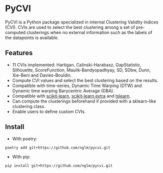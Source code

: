 # PyCVI

PyCVI is a Python package specialized in internal Clustering Validity Indices (CVI). CVIs are used to select the best clustering among a set of pre-computed clusterings when no external information such as the labels of the datapoints is available.

## Features

- 11 CVIs implemented: Hartigan, Calinski-Harabasz, GapStatistic, Silhouette, ScoreFunction, Maulik-Bandyopadhyay, SD, SDbw, Dunn, Xie-Beni and Davies-Bouldin.
- Compute CVI values and select the best clustering based on the results.
- Compatible with time-series, Dynamic Time Warping (DTW) and Dynamic time warping Barycentric Average (DBA).
- Compatible with [scikit-learn](https://scikit-learn.org/stable/index.html), [scikit-learn extra](https://scikit-learn-extra.readthedocs.io/en/stable/) and [tslearn](https://tslearn.readthedocs.io).
- Can compute the clusterings beforehand if provided with a sklearn-like clustering class.
- Enable users to define custom CVIs.

## Install

- With poetry:

```bash
poetry add git+https://github.com/nglm/pycvi.git
```

- With pip:

```bash
pip install git+https://github.com/nglm/pycvi.git
```


